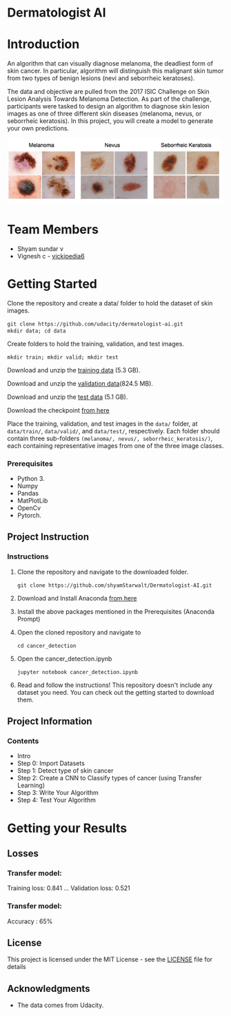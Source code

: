# Dermatologist AI

# Introduction
An algorithm that can visually diagnose melanoma, the deadliest form of skin cancer. In particular, algorithm will distinguish this malignant skin tumor from two types of benign lesions (nevi and seborrheic keratoses).

The data and objective are pulled from the 2017 ISIC Challenge on Skin Lesion Analysis Towards Melanoma Detection. As part of the challenge, participants were tasked to design an algorithm to diagnose skin lesion images as one of three different skin diseases (melanoma, nevus, or seborrheic keratosis). In this project, you will create a model to generate your own predictions.

<img src='skin.png' width=500px>

# Team Members

* Shyam sundar v
* Vignesh c - [vickipedia6](https://github.com/vickipedia6)

# Getting Started
Clone the repository and create a data/ folder to hold the dataset of skin images.

```
git clone https://github.com/udacity/dermatologist-ai.git
mkdir data; cd data
```
Create folders to hold the training, validation, and test images.

```
mkdir train; mkdir valid; mkdir test
```
Download and unzip the [training data](https://s3-us-west-1.amazonaws.com/udacity-dlnfd/datasets/skin-cancer/train.zip) (5.3 GB).

Download and unzip the [validation data](https://s3-us-west-1.amazonaws.com/udacity-dlnfd/datasets/skin-cancer/validation.zip)(824.5 MB).

Download and unzip the [test data](https://s3-us-west-1.amazonaws.com/udacity-dlnfd/datasets/skin-cancer/test.zip) (5.1 GB).

Download the checkpoint [from here](https://drive.google.com/file/d/1oiJJVZ1aOyqyhPRB2YALbmv9qn89aAAB/view?usp=sharing)


Place the training, validation, and test images in the `data/` folder, at `data/train/`, `data/valid/`, and `data/test/`, respectively. Each folder should contain three sub-folders `(melanoma/, nevus/, seborrheic_keratosis/)`, each containing representative images from one of the three image classes.

### Prerequisites

* Python 3.
* Numpy 
* Pandas
* MatPlotLib
* OpenCv
* Pytorch. 

## Project Instruction

### Instructions
1. Clone the repository and navigate to the downloaded folder.

	```	
	git clone https://github.com/shyamStarwalt/Dermatologist-AI.git
	```
2. Download and Install Anaconda [from here](https://www.anaconda.com/)

3. Install the above packages mentioned in the Prerequisites (Anaconda Prompt)

4. Open the cloned repository and navigate to

	```
	cd cancer_detection
	```
	
2. Open the cancer_detection.ipynb

	```
	jupyter notebook cancer_detection.ipynb	
	```
3. Read and follow the instructions! This repository doesn't include any dataset you need. You can check out the getting started to download them.

## Project Information

### Contents

- Intro
- Step 0: Import Datasets
- Step 1: Detect type of skin cancer
- Step 2: Create a CNN to Classify types of cancer (using Transfer Learning)
- Step 3: Write Your Algorithm
- Step 4: Test Your Algorithm

# Getting your Results

## Losses

### Transfer model:
Training loss: 0.841 ... Validation loss: 0.521 

### Transfer model:
Accuracy : 65%

## License

This project is licensed under the MIT License - see the [LICENSE](LICENSE) file for details

## Acknowledgments

* The data comes from Udacity.
